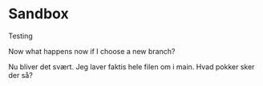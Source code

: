 
# Sandbox
Testing



Now what happens now if I choose a new branch? 

Nu bliver det svært. 
Jeg laver faktis hele filen om i main. 
Hvad pokker sker der så?


